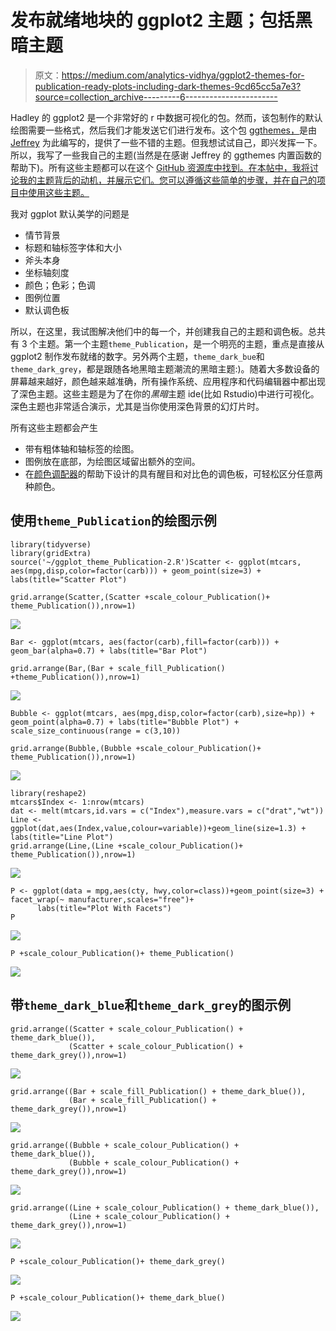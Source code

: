 # 发布就绪地块的 ggplot2 主题；包括黑暗主题

> 原文：<https://medium.com/analytics-vidhya/ggplot2-themes-for-publication-ready-plots-including-dark-themes-9cd65cc5a7e3?source=collection_archive---------6----------------------->

Hadley 的 ggplot2 是一个非常好的 r 中数据可视化的包。然而，该包制作的默认绘图需要一些格式，然后我们才能发送它们进行发布。这个包 [ggthemes，](https://github.com/jrnold/ggthemes)是由 [Jeffrey](https://github.com/jrnold) 为此编写的，提供了一些不错的主题。但我想试试自己，即兴发挥一下。所以，我写了一些我自己的主题(当然是在感谢 Jeffrey 的 ggthemes 内置函数的帮助下)。所有这些主题都可以在这个 [GitHub 资源库中找到。在本帖中，我将讨论我的主题背后的动机，并展示它们。您可以遵循这些简单的步骤，并在自己的项目中使用这些主题。](https://github.com/koundy/ggplot_theme_Publication)

我对 ggplot 默认美学的问题是

*   情节背景
*   标题和轴标签字体和大小
*   斧头本身
*   坐标轴刻度
*   颜色；色彩；色调
*   图例位置
*   默认调色板

所以，在这里，我试图解决他们中的每一个，并创建我自己的主题和调色板。总共有 3 个主题。第一个主题`theme_Publication`，是一个明亮的主题，重点是直接从 ggplot2 制作发布就绪的数字。另外两个主题，`theme_dark_bue`和`theme_dark_grey`，都是跟随各地黑暗主题潮流的黑暗主题:)。随着大多数设备的屏幕越来越好，颜色越来越准确，所有操作系统、应用程序和代码编辑器中都出现了深色主题。这些主题是为了在你的*黑暗*主题 ide(比如 Rstudio)中进行可视化。深色主题也非常适合演示，尤其是当你使用深色背景的幻灯片时。

所有这些主题都会产生

*   带有粗体轴和轴标签的绘图。
*   图例放在底部，为绘图区域留出额外的空间。
*   在[颜色调配器](http://colorbrewer2.org/)的帮助下设计的具有醒目和对比色的调色板，可轻松区分任意两种颜色。

## 使用`theme_Publication`的绘图示例

```
library(tidyverse)
library(gridExtra)
source('~/ggplot_theme_Publication-2.R')Scatter <- ggplot(mtcars, aes(mpg,disp,color=factor(carb))) + geom_point(size=3) + labs(title="Scatter Plot")

grid.arrange(Scatter,(Scatter +scale_colour_Publication()+ theme_Publication()),nrow=1)
```

![](img/84437d439e38fc6f47b98d5b8e0dc82f.png)

```
Bar <- ggplot(mtcars, aes(factor(carb),fill=factor(carb))) + geom_bar(alpha=0.7) + labs(title="Bar Plot")

grid.arrange(Bar,(Bar + scale_fill_Publication() +theme_Publication()),nrow=1)
```

![](img/8cfc1e914ec83c26de37a2c101c49585.png)

```
Bubble <- ggplot(mtcars, aes(mpg,disp,color=factor(carb),size=hp)) + geom_point(alpha=0.7) + labs(title="Bubble Plot") + scale_size_continuous(range = c(3,10))

grid.arrange(Bubble,(Bubble +scale_colour_Publication()+ theme_Publication()),nrow=1)
```

![](img/bb1502867891671f194b07f15c0731d0.png)

```
library(reshape2)
mtcars$Index <- 1:nrow(mtcars)
dat <- melt(mtcars,id.vars = c("Index"),measure.vars = c("drat","wt"))
Line <- ggplot(dat,aes(Index,value,colour=variable))+geom_line(size=1.3) + labs(title="Line Plot") 
grid.arrange(Line,(Line +scale_colour_Publication()+ theme_Publication()),nrow=1)
```

![](img/91abbe4dea51a9a31b49d9049cfbea73.png)

```
P <- ggplot(data = mpg,aes(cty, hwy,color=class))+geom_point(size=3) + facet_wrap(~ manufacturer,scales="free")+
      labs(title="Plot With Facets")
P
```

![](img/c7dbb428c67702ae69410577d4c5f153.png)

```
P +scale_colour_Publication()+ theme_Publication()
```

![](img/feaaddd5c5d11bc94f7716e6106e9196.png)

## 带`theme_dark_blue`和`theme_dark_grey`的图示例

```
grid.arrange((Scatter + scale_colour_Publication() + theme_dark_blue()),
             (Scatter + scale_colour_Publication() + theme_dark_grey()),nrow=1)
```

![](img/5661ac67cd3a31e6044343660a82df8b.png)

```
grid.arrange((Bar + scale_fill_Publication() + theme_dark_blue()),
             (Bar + scale_fill_Publication() + theme_dark_grey()),nrow=1)
```

![](img/6d0339feca3c4f298ea3fd334ce44d03.png)

```
grid.arrange((Bubble + scale_colour_Publication() + theme_dark_blue()),
             (Bubble + scale_colour_Publication() + theme_dark_grey()),nrow=1)
```

![](img/783d0516443a9fbe8e848fb06eb08b46.png)

```
grid.arrange((Line + scale_colour_Publication() + theme_dark_blue()),
             (Line + scale_colour_Publication() + theme_dark_grey()),nrow=1)
```

![](img/0ce0e60f5be16a862f3a5b507894dbbd.png)

```
P +scale_colour_Publication()+ theme_dark_grey()
```

![](img/34e7316d0c0ab26c3074cac78301a3ca.png)

```
P +scale_colour_Publication()+ theme_dark_blue()
```

![](img/24a7e00bdfc6bb3c660dbf9b18184606.png)